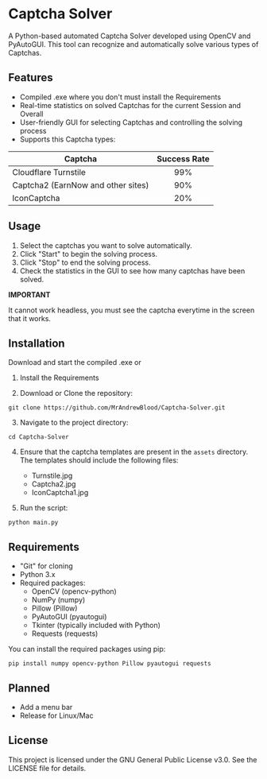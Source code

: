 # Captcha Solver

A Python-based automated Captcha Solver developed using OpenCV and PyAutoGUI. This tool can recognize and automatically
solve various types of Captchas.

## Features

- Compiled .exe where you don't must install the Requirements
- Real-time statistics on solved Captchas for the current Session and Overall
- User-friendly GUI for selecting Captchas and controlling the solving process
- Supports this Captcha types:

| Captcha                            | Success Rate |
|------------------------------------|:------------:|
| Cloudflare Turnstile               |     99%      |
| Captcha2 (EarnNow and other sites) |     90%      |
| IconCaptcha                        |     20%      |

## Usage

1. Select the captchas you want to solve automatically.
2. Click "Start" to begin the solving process.
3. Click "Stop" to end the solving process.
4. Check the statistics in the GUI to see how many captchas have been solved.

**IMPORTANT**

It cannot work headless, you must see the captcha everytime in the screen that it works.

## Installation

Download and start the compiled .exe or

1. Install the Requirements

2. Download or Clone the repository:

```
git clone https://github.com/MrAndrewBlood/Captcha-Solver.git
```

3. Navigate to the project directory:

```
cd Captcha-Solver
```

4. Ensure that the captcha templates are present in the `assets` directory. The templates should include the following
   files:
    - Turnstile.jpg
    - Captcha2.jpg
    - IconCaptcha1.jpg


5. Run the script:

```
python main.py
```

## Requirements

- "Git" for cloning
- Python 3.x
- Required packages:
    - OpenCV (opencv-python)
    - NumPy (numpy)
    - Pillow (Pillow)
    - PyAutoGUI (pyautogui)
    - Tkinter (typically included with Python)
    - Requests (requests)

You can install the required packages using pip:

```
pip install numpy opencv-python Pillow pyautogui requests
```

## Planned

+ Add a menu bar
+ Release for Linux/Mac

## License

This project is licensed under the GNU General Public License v3.0. See the LICENSE file for details.